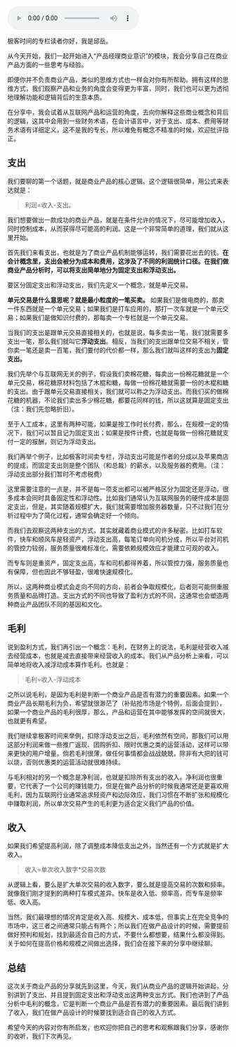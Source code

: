 <audio title="29 _  每个产品经理都要掌握的基本商业概念是什么？" src="https://static001.geekbang.org/resource/audio/8f/44/8f8cbbc839e1e9c4fbbf14e831598f44.mp3" controls="controls"></audio> 
<p>极客时间的专栏读者你好，我是邱岳。</p><p>从今天开始，我们一起开始进入“产品经理商业意识”的模块，我会分享自己在商业产品方面的一些思考与经验。</p><p>即便你并不负责商业产品，类似的思维方式也一样会对你有所帮助。拥有这样的思维方式，我们观察产品和业务的角度会变得更为丰富，同时，我们也可以更为透彻地理解功能和逻辑背后的生意本质。</p><p>在分享中，我会试着从互联网产品和运营的角度，去向你解释这些商业概念和背后的逻辑，这其中会用到一些财务术语，在会计语言中，对于支出、成本、费用等财务术语有详细定义，这不是我的专长，所以难免有概念不精准的时候，欢迎批评指正。</p><h2>支出</h2><p>我们要聊的第一个话题，就是商业产品的核心逻辑。这个逻辑很简单，用公式来表达就是：</p><blockquote>
<p>利润=收入-支出。</p>
</blockquote><p>我们想要做出一款成功的商业产品，就是在条件允许的情况下，尽可能增加收入，同时控制成本，从而获得尽可能高的利润。这是一个非常简单的道理，我们就从这里开始。</p><p>首先我们来看支出，也就是为了商业产品机制能够运转，我们需要花出去的钱。<strong>在会计概念里，支出会被分为成本和费用，这涉及了不同的利润统计口径。在我们做商业产品分析时，可以将支出简单地分为固定支出和浮动支出。</strong></p><p>要区分固定支出和浮动支出，我们先定义一个概念，就是单元交易。</p><!-- [[[read_end]]] --><p><strong>单元交易是什么意思呢？就是最小粒度的一笔买卖。</strong> 如果我们是做电商的，那卖一件东西就是一个单元交易；如果我们是打车应用的，那打一次车就是一个单元交易；如果我们是做知识付费的，那每卖一个专栏就是一个单元交易。</p><p>当我们的支出是跟单元交易直接相关的，也就是说，每多卖出一笔，我们就需要多支出一笔，那么我们就叫它<strong>浮动支出</strong>。相反，当我们的支出跟单位交易不相关，管你卖一笔还是卖一百笔，我们要付的代价都一样，那么我们就叫这样的支出为<strong>固定支出。</strong></p><p>我们先举个与互联网无关的例子，假设我们卖棉花糖，每卖出一份棉花糖就是一个单元交易，棉花糖原材料包括了木棍和糖，每做一份棉花糖就需要一份的木棍和糖的支出。由于跟单元交易直接相关，我们就可以称之为浮动支出。而我们买的做棉花糖的机器，不论我们卖出多少棉花糖，都要花同样的钱，所以这就算是固定支出（注：我们先忽略折旧）。</p><p>至于人工成本，这里有两种可能，如果是按工作时长付费，那么，在规模一定的情况下，我们可以暂且记为固定支出；如果是按件计费，也就是每做一份棉花糖就支付一定的报酬，则记为浮动支出。</p><p>我们再举个例子，比如极客时间卖专栏，浮动支出可能是作者的分成以及苹果商店的提成，而固定支出则是整个团队（和总裁）的薪水，以及服务器的费用。（注：浮动支出部分我们暂时不考虑税费）</p><p>这里需要注意的一点是，并不是每一项支出都可以被严格区分为固定还是浮动，很多成本会同时具备固定性和浮动性。比如我们通常认为互联网服务的硬件成本是固定支出，但是，其实随着规模扩大，我们就需要增加服务器数量，只不过我们在分析过程中为了简化过程，通常会确定好一个倾向。</p><p>而我们去观察这两种支出的方式，其实就藏着商业模式的许多秘密。比如打车软件，快车和顺风车是轻资产，浮动支出高，每笔订单向司机分成，所以平台对司机的管控力较弱，服务质量很难标准化，需要依赖规模效应才能建立可观的收入。</p><p>而专车则是重资产，固定支出高，车和司机都得养着，所以管控力强，服务质量也有保障，但也因此不够轻盈，很难快速规模化。</p><p>所以，这两种商业模式会走向不同的方向，前者会争取规模化，后者则可能侧重服务质量和品牌打造。支出方式的不同也导致了盈利方式的不同，这通常也会塑造两种商业产品团队不同的基因和文化。</p><h2>毛利</h2><p>说到盈利方式，我们再引出一个概念：毛利，在财务上的说法，毛利是经营收入减去经营成本，也就是减去直接带来经营收入的成本。我们从产品分析上来看，可以简单地将收入减浮动成本算作毛利。也就是：</p><blockquote>
<p>毛利=收入-浮动成本</p>
</blockquote><p>之所以说毛利，是因为毛利是判断一个商业产品是否有潜力的重要因素。如果一个商业产品长期毛利为负，希望就很渺茫了（补贴抢市场是个特例，后面会提到），如果一个商业产品的毛利很厚，那么，产品和运营在其中能够发挥的空间就很大，也就更有希望。</p><p>我们继续拿极客时间来举例，扣除浮动支出之后，毛利依然有空间，那我们可以用这部分利润来做一些推广返现、团购折扣、限时优惠之类的运营活动，这样可以带来更快的用户增量。倘若毛利很薄，做任何事情都会战战兢兢，除非有大把的钱可以烧，否则优惠类的运营活动就很难持续。</p><p>与毛利相对的另一个概念是净利润，也就是扣除所有支出的收入。净利润也很重要，它代表了一个公司的赚钱能力，但是在做产品分析的时候我通常还是更喜欢用毛利，因为互联网行业通常追求轻资产和边际效应，我们习惯在不断扩张和规模化中赚取利润，所以单次交易产生的毛利更为适合定义我们产品的价值。</p><h2>收入</h2><p>如果我们希望提高利润，除了调整成本降低支出之外，当然还有一个方式就是扩大收入。</p><blockquote>
<p>收入=单次收入数字*交易次数</p>
</blockquote><p>从逻辑上看，要么是扩大单次交易的收入数字，要么就是提高交易的次数和频率。就像我们刚才提到的两种打车模式差异。快车是收入低、频率高，而专车是频率低、收入高。</p><p>当然，我们最理想的情况肯定是收入高、规模大、成本低，但事实上在完全竞争的市场中，这三者之间通常只能占有两个；所以我们在做产品设计的时候，需要提前做好预判和规划，找到最适合自己的方式，不要什么都想要，结果什么都没得到。关于如何在提高价格和规模之间做出选择，我们会在接下来的分享中继续聊。</p><h2>总结</h2><p>这次关于商业产品的分享就先到这里，今天，我们从商业产品的逻辑开始讲起，分别讲到了支出、并且提到固定支出和浮动支出这两种支出方式。我们也讲到了产品分析中毛利的概念，它是判断一个商业产品是否有潜力的重要因素。最后我们讲到了收入，我们在做产品设计的时候要找到适合自己的收入方式。</p><p>希望今天的内容对你有所启发，也欢迎你把自己的思考和观察跟我们分享，感谢你的收听，我们下次再见。</p><p></p>